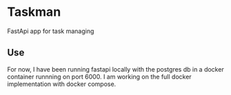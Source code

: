 # Taskman
FastApi app for task managing

## Use
For now, I have been running fastapi locally with the postgres db in a docker container runnning on port 6000. I am working on the full docker implementation with docker compose.
